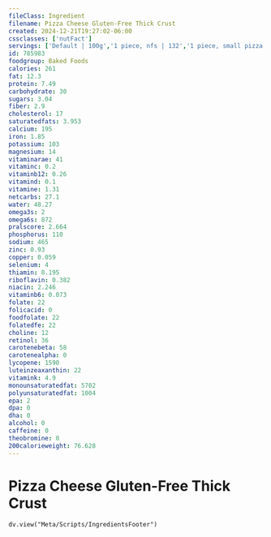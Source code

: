 ```yaml
---
fileClass: Ingredient
filename: Pizza Cheese Gluten-Free Thick Crust
created: 2024-12-21T19:27:02-06:00
cssclasses: ['nutFact']
servings: ['Default | 100g','1 piece, nfs | 132','1 piece, small pizza | 90','1 piece, medium pizza | 93','1 piece, large pizza | 132','1 piece, extra-large pizza | 139','1 personal size pizza (5-7" diameter) | 224','1 small pizza (8-10" diameter) | 542','1 medium pizza (11-12" diameter) | 744','1 large pizza (13-15" diameter) | 1060']
id: 785983
foodgroup: Baked Foods
calories: 261
fat: 12.3
protein: 7.49
carbohydrate: 30
sugars: 3.04
fiber: 2.9
cholesterol: 17
saturatedfats: 3.953
calcium: 195
iron: 1.85
potassium: 103
magnesium: 14
vitaminarae: 41
vitaminc: 0.2
vitaminb12: 0.26
vitamind: 0.1
vitamine: 1.31
netcarbs: 27.1
water: 48.27
omega3s: 2
omega6s: 872
pralscore: 2.664
phosphorus: 110
sodium: 465
zinc: 0.93
copper: 0.059
selenium: 4
thiamin: 0.195
riboflavin: 0.382
niacin: 2.246
vitaminb6: 0.073
folate: 22
folicacid: 0
foodfolate: 22
folatedfe: 22
choline: 12
retinol: 36
carotenebeta: 58
carotenealpha: 0
lycopene: 1590
luteinzeaxanthin: 22
vitamink: 4.9
monounsaturatedfat: 5702
polyunsaturatedfat: 1004
epa: 2
dpa: 0
dha: 0
alcohol: 0
caffeine: 0
theobromine: 0
200calorieweight: 76.628
---
```


# Pizza Cheese Gluten-Free Thick Crust

```dataviewjs
dv.view("Meta/Scripts/IngredientsFooter")
```